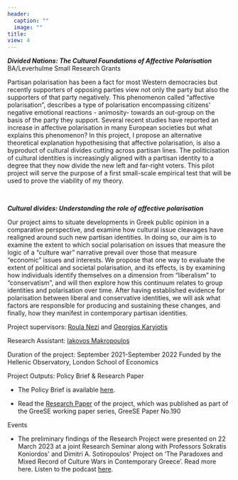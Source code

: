 ```yaml
---
header:
  caption: ""
  image: ""
title:
view: 4
---
```



**_Divided Nations: The Cultural Foundations of Affective Polarisation_**
BA/Leverhulme Small Research Grants

Partisan polarisation has been a fact for most Western democracies but recently supporters of opposing
parties view not only the party but also the supporters of that party negatively. This phenomenon called
“affective polarisation”, describes a type of polarisation encompassing citizens' negative emotional reactions -
animosity- towards an out-group on the basis of the party they support. Several recent studies have reported
an increase in affective polarisation in many European societies but what explains this phenomenon? In this
project, I propose an alternative theoretical explanation hypothesising that affective polarisation, is also a byproduct
of cultural divides cutting across partisan lines. The politicisation of cultural identities is increasingly
aligned with a partisan identity to a degree that they now divide the new left and far-right voters. This pilot
project will serve the purpose of a first small-scale empirical test that will be used to prove the viability of my
theory.


<br>

**_Cultural divides: Understanding the role of affective polarisation_**

Our project aims to situate developments in Greek public opinion in a comparative perspective, and examine
how cultural issue cleavages have realigned around such new partisan identities. In doing so, our aim is to
examine the extent to which social polarisation on issues that measure the logic of a “culture war” narrative
prevail over those that measure “economic” issues and interests. We propose that one way to evaluate the
extent of political and societal polarisation, and its effects, is by examining how individuals identify themselves
on a dimension from “liberalism” to “conservatism”, and will then explore how this continuum relates to group
identities and polarisation over time. After having established evidence for polarisation between liberal and
conservative identities, we will ask what factors are responsible for producing and sustaining these changes, and
finally, how they manifest in contemporary partisan identities.

Project supervisors: [Roula Nezi](https://www.roulanezi.com/) and [Georgios Karyiotis](https://www.gla.ac.uk/schools/socialpolitical/staff/georgioskaryotis/)

Research Assistant: [Iakovos Makropoulos](https://iakovos-makropoulos.netlify.app/)

Duration of the project: September 2021-September 2022
Funded by the Hellenic Observatory, London School of Economics

Project Outputs:  Policy Brief & Research Paper

- The Policy Brief is available [here](https://www.lse.ac.uk/Hellenic-Observatory/Assets/Documents/Research/HO-Research-Calls-Programme/2021/AffectivePolarisation-PolicyBrief.pdf).

- Read the [Research Paper](https://www.lse.ac.uk/Hellenic-Observatory/Assets/Documents/Publications/GreeSE-Papers/GreeSE-No190.pdf) of the project, which was published as part of the GreeSE working paper series, GreeSE Paper No.190


Events

- The preliminary findings of the Research Project were presented on 22 March 2023 at a joint Research Seminar along with Professors Sokratis Koniordos' and Dimitri A. Sotiropoulos' Project on ‘The Paradoxes and Mixed Record of Culture Wars in Contemporary Greece’.
Read more here.
Listen to the podcast [here](https://media.rawvoice.com/lse_hellenicobservatory/richmedia.lse.ac.uk/hellenicobservatory/20233003_ExploringCultureWarsInGreece.mp3).





